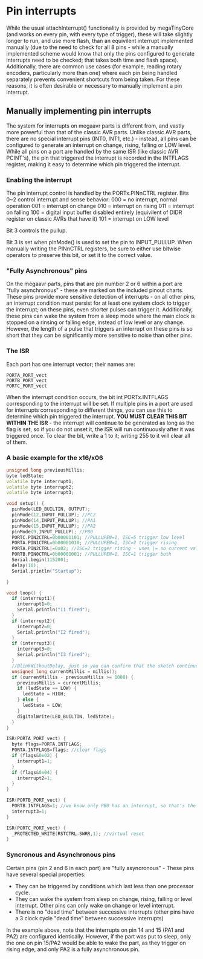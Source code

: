 # Pin interrupts
While the usual attachInterrupt() functionality is provided by megaTinyCore (and works on every pin, with every type of trigger), these will take slightly longer to run, and use more flash, than an equivilent interrupt implemented manually (due to the need to check for all 8 pins - while a manually implemented scheme would know that only the pins configured to generate interrupts need to be checked; that takes both time and flash space). Additionally, there are common use cases (for example, reading rotary encoders, particularly more than one) where each pin being handled separately prevents convenient shortcuts from being taken. For these reasons, it is often desirable or necessary to manually implement a pin interrupt. 

## Manually implementing pin interrupts
The system for interrupts on megaavr parts is different from, and vastly more powerful than that of the classic AVR parts. Unlike classic AVR parts, there are no special interrupt pins (INT0, INT1, etc.) - instead, all pins can be configured to generate an interrupt on change, rising, falling or LOW level. While all pins on a port are handled by the same ISR (like classic AVR PCINT's), the pin that triggered the interrupt is recorded in the INTFLAGS register, making it easy to determine which pin triggered the interrupt.

### Enabling the interrupt
The pin interrupt control is handled by the PORTx.PINnCTRL register.
Bits 0~2 control interrupt and sense behavior: 
000 = no interrupt, normal operation
001 = interrupt on change
010 = interrupt on rising
011 = interrupt on falling
100 = digital input buffer disabled entirely (equivilent of DIDR register on classic AVRs that have it)
101 = interrupt on LOW level

Bit 3 controls the pullup.

Bit 3 is set when pinMode() is used to set the pin to INPUT_PULLUP. When manually writing the PINnCTRL registers, be sure to either use bitwise operators to preserve this bit, or set it to the correct value. 

### "Fully Asynchronous" pins
On the megaavr parts, pins that are pin number 2 or 6 within a port are "fully asynchronous" - these are marked on the included pinout charts. These pins provide more sensitive detection of interrupts - on all other pins, an interrupt condition must persist for at least one system clock to trigger the interrupt; on these pins, even shorter pulses can trigger it. Additionally, these pins can wake the system from a sleep mode where the main clock is stopped on a rinsing or falling edge, instead of low level or any change. However, the length of a pulse that triggers an interrupt on these pins is so short that they can be significantly more sensitive to noise than other pins. 

### The ISR
Each port has one interrupt vector; their names are:
    
    PORTA_PORT_vect
    PORTB_PORT_vect
    PORTC_PORT_vect

When the interrupt condition occurs, the bit int PORTx.INTFLAGS corresponding to the interrupt will be set. If multiple pins in a port are used for interrupts corresponding to different things, you can use this to determine which pin triggered the interrupt. **YOU MUST CLEAR THIS BIT WITHIN THE ISR** - the interrupt will continue to be generated as long as the flag is set, so if you do not unset it, the ISR will run continuously after it was triggered once. To clear the bit, write a 1 to it; writing 255 to it will clear all of them.

### A basic example for the x16/x06

```cpp
unsigned long previousMillis;
byte ledState;
volatile byte interrupt1;
volatile byte interrupt2;
volatile byte interrupt3;

void setup() {
  pinMode(LED_BUILTIN, OUTPUT);
  pinMode(12,INPUT_PULLUP); //PC2
  pinMode(14,INPUT_PULLUP); //PA1
  pinMode(15,INPUT_PULLUP); //PA2
  pinMode(9,INPUT_PULLUP); //PB0
  PORTC.PIN2CTRL=0b00001101; //PULLUPEN=1, ISC=5 trigger low level
  PORTA.PIN1CTRL=0b00001010; //PULLUPEN=1, ISC=2 trigger rising
  PORTA.PIN2CTRL|=0x02; //ISC=2 trigger rising - uses |= so current value of 
  PORTB.PIN0CTRL=0b00001001; //PULLUPEN=1, ISC=1 trigger both
  Serial.begin(115200);
  delay(10);
  Serial.println("Startup");

}

void loop() {
  if (interrupt1){
    interrupt1=0;
    Serial.println("I1 fired");
  }
  if (interrupt2){
    interrupt2=0;
    Serial.println("I2 fired");
  }
  if (interrupt3){
    interrupt3=0;
    Serial.println("I3 fired");
  }
  //BlinkWithoutDelay, just so you can confirm that the sketch continues to run. 
  unsigned long currentMillis = millis();
  if (currentMillis - previousMillis >= 1000) {
    previousMillis = currentMillis;
    if (ledState == LOW) {
      ledState = HIGH;
    } else {
      ledState = LOW;
    }
    digitalWrite(LED_BUILTIN, ledState);
  }
}

ISR(PORTA_PORT_vect) {
  byte flags=PORTA.INTFLAGS;
  PORTA.INTFLAGS=flags; //clear flags
  if (flags&0x02) {
    interrupt1=1;
  }
  if (flags&0x04) {
    interrupt2=1;
  }
}

ISR(PORTB_PORT_vect) {
  PORTB.INTFLAGS=1; //we know only PB0 has an interrupt, so that's the only flag that could be set. 
  interrupt3=1;
}

ISR(PORTC_PORT_vect) {
  _PROTECTED_WRITE(RSTCTRL.SWRR,1); //virtual reset
}
```

### Syncronous and Asynchronous pins
Certain pins (pin 2 and 6 in each port) are "fully asyncronous" - These pins have several special properties:
* They can be triggered by conditions which last less than one processor cycle. 
* They can wake the system from sleep on change, rising, falling or level interrupt. Other pins can only wake on change or level interrupt. 
* There is no "dead time" between successive interrupts (other pins have a 3 clock cycle "dead time" between successive interrupts)

In the example above, note that the interrupts on pin 14 and 15 (PA1 and PA2) are configured identically. However, if the part was put to sleep, only the one on pin 15/PA2 would be able to wake the part, as they trigger on rising edge, and only PA2 is a fully asynchronous pin. 
